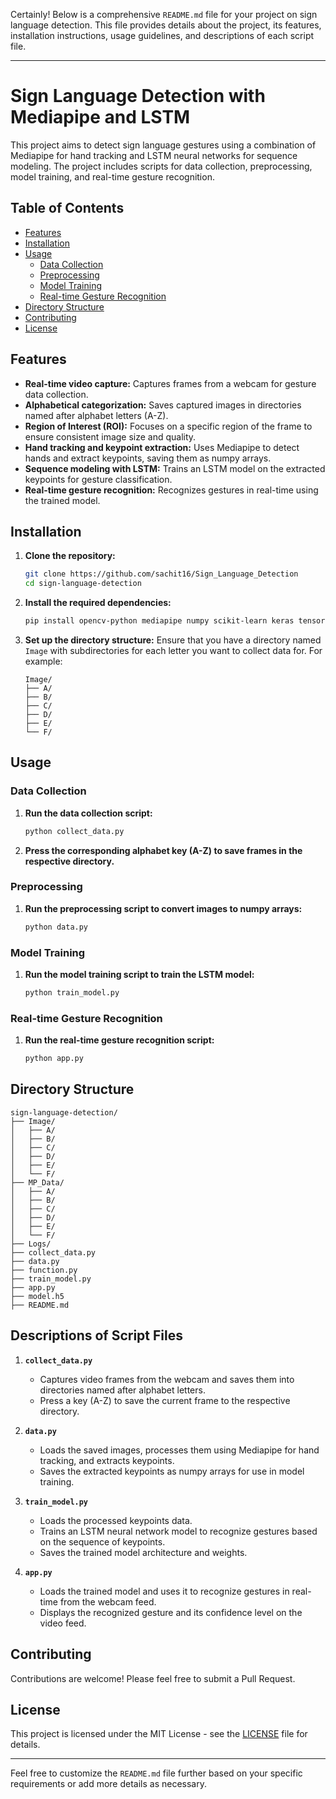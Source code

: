 Certainly! Below is a comprehensive `README.md` file for your project on sign language detection. This file provides details about the project, its features, installation instructions, usage guidelines, and descriptions of each script file.

---

# Sign Language Detection with Mediapipe and LSTM

This project aims to detect sign language gestures using a combination of Mediapipe for hand tracking and LSTM neural networks for sequence modeling. The project includes scripts for data collection, preprocessing, model training, and real-time gesture recognition.

## Table of Contents

- [Features](#features)
- [Installation](#installation)
- [Usage](#usage)
  - [Data Collection](#data-collection)
  - [Preprocessing](#preprocessing)
  - [Model Training](#model-training)
  - [Real-time Gesture Recognition](#real-time-gesture-recognition)
- [Directory Structure](#directory-structure)
- [Contributing](#contributing)
- [License](#license)

## Features

- **Real-time video capture:** Captures frames from a webcam for gesture data collection.
- **Alphabetical categorization:** Saves captured images in directories named after alphabet letters (A-Z).
- **Region of Interest (ROI):** Focuses on a specific region of the frame to ensure consistent image size and quality.
- **Hand tracking and keypoint extraction:** Uses Mediapipe to detect hands and extract keypoints, saving them as numpy arrays.
- **Sequence modeling with LSTM:** Trains an LSTM model on the extracted keypoints for gesture classification.
- **Real-time gesture recognition:** Recognizes gestures in real-time using the trained model.

## Installation

1. **Clone the repository:**
   ```bash
   git clone https://github.com/sachit16/Sign_Language_Detection
   cd sign-language-detection
   ```

2. **Install the required dependencies:**
   ```bash
   pip install opencv-python mediapipe numpy scikit-learn keras tensorflow
   ```

3. **Set up the directory structure:**
   Ensure that you have a directory named `Image` with subdirectories for each letter you want to collect data for. For example:
   ```
   Image/
   ├── A/
   ├── B/
   ├── C/
   ├── D/
   ├── E/
   └── F/
   ```

## Usage

### Data Collection

1. **Run the data collection script:**
   ```bash
   python collect_data.py
   ```
2. **Press the corresponding alphabet key (A-Z) to save frames in the respective directory.**

### Preprocessing

1. **Run the preprocessing script to convert images to numpy arrays:**
   ```bash
   python data.py
   ```

### Model Training

1. **Run the model training script to train the LSTM model:**
   ```bash
   python train_model.py
   ```

### Real-time Gesture Recognition

1. **Run the real-time gesture recognition script:**
   ```bash
   python app.py
   ```

## Directory Structure

```
sign-language-detection/
├── Image/
│   ├── A/
│   ├── B/
│   ├── C/
│   ├── D/
│   ├── E/
│   └── F/
├── MP_Data/
│   ├── A/
│   ├── B/
│   ├── C/
│   ├── D/
│   ├── E/
│   └── F/
├── Logs/
├── collect_data.py
├── data.py
├── function.py
├── train_model.py
├── app.py
├── model.h5
├── README.md
```

## Descriptions of Script Files

1. **`collect_data.py`**
   - Captures video frames from the webcam and saves them into directories named after alphabet letters.
   - Press a key (A-Z) to save the current frame to the respective directory.

2. **`data.py`**
   - Loads the saved images, processes them using Mediapipe for hand tracking, and extracts keypoints.
   - Saves the extracted keypoints as numpy arrays for use in model training.

3. **`train_model.py`**
   - Loads the processed keypoints data.
   - Trains an LSTM neural network model to recognize gestures based on the sequence of keypoints.
   - Saves the trained model architecture and weights.

4. **`app.py`**
   - Loads the trained model and uses it to recognize gestures in real-time from the webcam feed.
   - Displays the recognized gesture and its confidence level on the video feed.

## Contributing

Contributions are welcome! Please feel free to submit a Pull Request.

## License

This project is licensed under the MIT License - see the [LICENSE](LICENSE) file for details.

---

Feel free to customize the `README.md` file further based on your specific requirements or add more details as necessary.
